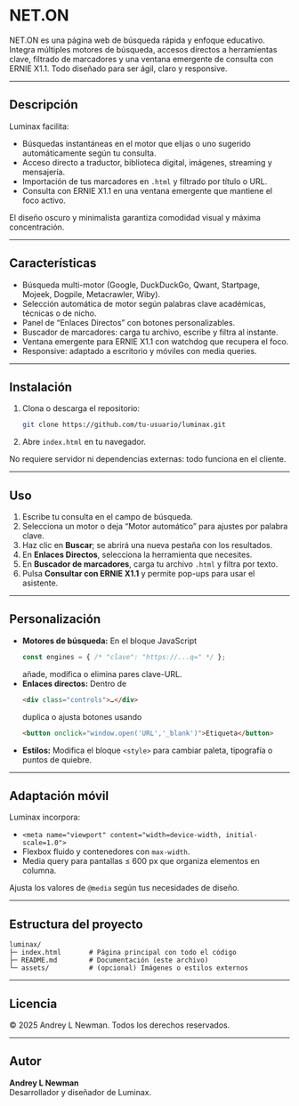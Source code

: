 # NET.ON

NET.ON es una página web de búsqueda rápida y enfoque educativo. Integra múltiples motores de búsqueda, accesos directos a herramientas clave, filtrado de marcadores y una ventana emergente de consulta con ERNIE X1.1. Todo diseñado para ser ágil, claro y responsive.

---

## Descripción

Luminax facilita:

- Búsquedas instantáneas en el motor que elijas o uno sugerido automáticamente según tu consulta.  
- Acceso directo a traductor, biblioteca digital, imágenes, streaming y mensajería.  
- Importación de tus marcadores en `.html` y filtrado por título o URL.  
- Consulta con ERNIE X1.1 en una ventana emergente que mantiene el foco activo.  

El diseño oscuro y minimalista garantiza comodidad visual y máxima concentración.

---

## Características

- Búsqueda multi-motor (Google, DuckDuckGo, Qwant, Startpage, Mojeek, Dogpile, Metacrawler, Wiby).  
- Selección automática de motor según palabras clave académicas, técnicas o de nicho.  
- Panel de “Enlaces Directos” con botones personalizables.  
- Buscador de marcadores: carga tu archivo, escribe y filtra al instante.  
- Ventana emergente para ERNIE X1.1 con watchdog que recupera el foco.  
- Responsive: adaptado a escritorio y móviles con media queries.  

---

## Instalación

1. Clona o descarga el repositorio:  
   ```bash
   git clone https://github.com/tu-usuario/luminax.git
   ```  
2. Abre `index.html` en tu navegador.  

No requiere servidor ni dependencias externas: todo funciona en el cliente.

---

## Uso

1. Escribe tu consulta en el campo de búsqueda.  
2. Selecciona un motor o deja “Motor automático” para ajustes por palabra clave.  
3. Haz clic en **Buscar**; se abrirá una nueva pestaña con los resultados.  
4. En **Enlaces Directos**, selecciona la herramienta que necesites.  
5. En **Buscador de marcadores**, carga tu archivo `.html` y filtra por texto.  
6. Pulsa **Consultar con ERNIE X1.1** y permite pop-ups para usar el asistente.  

---

## Personalización

- **Motores de búsqueda:** En el bloque JavaScript  
  ```js
  const engines = { /* "clave": "https://...q=" */ };
  ```  
  añade, modifica o elimina pares clave-URL.  
- **Enlaces directos:** Dentro de  
  ```html
  <div class="controls">…</div>
  ```  
  duplica o ajusta botones usando  
  ```html
  <button onclick="window.open('URL','_blank')">Etiqueta</button>
  ```  
- **Estilos:** Modifica el bloque `<style>` para cambiar paleta, tipografía o puntos de quiebre.  

---

## Adaptación móvil

Luminax incorpora:

- `<meta name="viewport" content="width=device-width, initial-scale=1.0">`  
- Flexbox fluido y contenedores con `max-width`.  
- Media query para pantallas ≤ 600 px que organiza elementos en columna.  

Ajusta los valores de `@media` según tus necesidades de diseño.

---

## Estructura del proyecto

```text
luminax/
├─ index.html       # Página principal con todo el código
├─ README.md        # Documentación (este archivo)
└─ assets/          # (opcional) Imágenes o estilos externos
```

---

## Licencia

© 2025 Andrey L Newman. Todos los derechos reservados.

---

## Autor

**Andrey L Newman**  
Desarrollador y diseñador de Luminax.
